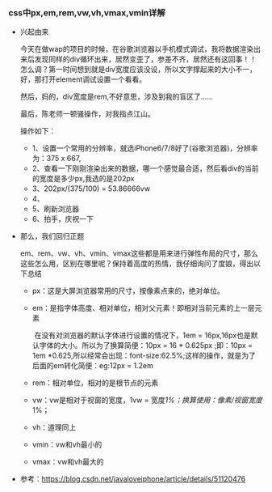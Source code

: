 ### css中px,em,rem,vw,vh,vmax,vmin详解

* 兴起由来

  今天在做wap的项目的时候，在谷歌浏览器以手机模式调试，我将数据渲染出来后发现同样的div循环出来，居然变歪了，参差不齐，居然还有这回事！！怎么调？第一时间想到就是div宽度应该没设，所以文字撑起来的大小不一，好，那打开element调试设置一个看看。

  然后，妈的，div宽度是rem,不好意思，涉及到我的盲区了......

  最后，陈老师一顿骚操作，对我指点江山。

  操作如下：

  * 1、设置一个常用的分辨率，就选iPhone6/7/8好了(谷歌浏览器)，分辨率为：375 x 667,
  * 2、查看一下刚刚渲染出来的数据，哪一个感觉最合适，然后看div的当前的宽度是多少px,我选的是202px
  * 3、202px/(375/100) = 53.86666vw
  * 4、<div style="53.86666"></div>
  * 5、刷新浏览器
  * 6、拍手，庆祝一下

* 那么，我们回归正题

  em、rem、vw、vh、vmin、vmax这些都是用来进行弹性布局的尺寸，那么这些怎么用，区别在哪里呢？保持着高度的热情，我仔细询问了度娘，得出以下总结

  * px：这是大屏浏览器常用的尺寸，按像素点来的，绝对单位。

  * em：是指字体高度、相对单位，相对父元素！即相对当前元素的上一层元素

    ​	  在没有对浏览器的默认字体进行设置的情况下，1em = 16px,16px也是默认字体的大小。所以为了换算简便：10px = 16 * 0.625px ;即：10px = 1em *0.625,所以经常会出现：font-size:62.5%;这样的操作，就是为了 后面的em转化简便：eg:12px = 1.2em

  * rem：相对单位，相对的是根节点的元素

  * vw：vw是相对于视窗的宽度，1vw = 宽度*1%；换算使用：像素/视窗宽度*1%；

  * vh：道理同上

  * vmin：vw和vh最小的

  * vmax：vw和vh最大的

* 参考：https://blog.csdn.net/javaloveiphone/article/details/51120476